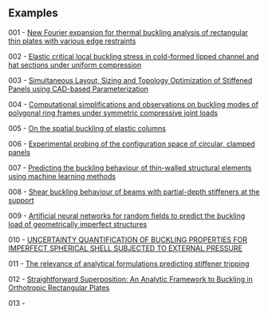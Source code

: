 ## Examples

001 - [New Fourier expansion for thermal buckling analysis of rectangular thin plates with various edge restraints](https://doi.org/10.1007/s00419-023-02447-8)

002 - [Elastic critical local buckling stress in cold-formed lipped channel and hat sections under uniform compression](https://doi.org/10.1016/j.tws.2023.111064)

003 - [Simultaneous Layout, Sizing and Topology Optimization of Stiffened Panels using CAD-based Parameterization](http://dx.doi.org/10.2514/6.2023-1090) 

004 - [Computational simplifications and observations on buckling modes of polygonal ring frames under symmetric compressive joint loads](https://doi.org/10.1016/j.istruc.2024.105904)

005 - [On the spatial buckling of elastic columns](https://doi.org/10.1142/S0219455425501469)

006 - [Experimental probing of the configuration space of circular, clamped panels](https://doi.org/10.1016/j.ijnonlinmec.2024.104772)

007 - [Predicting the buckling behaviour of thin-walled structural elements using machine learning methods](https://doi.org/10.1016/j.tws.2022.110518)

008 - [Shear buckling behaviour of beams with partial-depth stiffeners at the support](https://doi.org/10.1016/j.tws.2024.112622)

009 - [Artificial neural networks for random fields to predict the buckling load of geometrically imperfect structures](https://doi.org/10.1007/s00466-024-02595-w)

010 - [UNCERTAINTY QUANTIFICATION OF BUCKLING PROPERTIES FOR IMPERFECT SPHERICAL SHELL SUBJECTED TO EXTERNAL PRESSURE](http://dx.doi.org/10.55579/jaec.202591.477)

011 - [The relevance of analytical formulations predicting stiffener tripping](https://doi.org/10.59972/bcxbuxm0)

012 -  [Straightforward Superposition: An Analytic Framework to Buckling in Orthotropic Rectangular Plates](https://doi.org/10.1061/JENMDT.EMENG-8554)

013 - 
